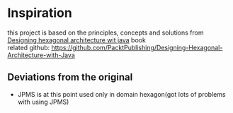 
# Inspiration

this project is based on the principles, concepts and solutions from [Designing hexagonal architecture wit java](https://www.packtpub.com/product/designing-hexagonal-architecture-with-java/9781801816489) book  
related github: https://github.com/PacktPublishing/Designing-Hexagonal-Architecture-with-Java 


## Deviations from the original
* JPMS is at this point used only in domain hexagon(got lots of problems with using JPMS)
